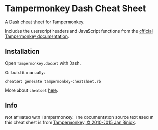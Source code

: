 # Tampermonkey Dash Cheat Sheet

A [Dash](https://kapeli.com/dash) cheat sheet for Tampermonkey.

Includes the userscript headers and JavaScript functions from the [official Tampermonkey documentation](http://tampermonkey.net/documentation.php).

## Installation

Open `Tampermonkey.docset` with Dash.

Or build it manually:

    cheatset generate tampermonkey-cheatsheet.rb

More about `cheatset` [here](https://github.com/Kapeli/cheatset).

## Info

Not affiliated with Tampermonkey. The documentation source text used in this cheat sheet is from [Tampermonkey, © 2010-2015 Jan Biniok](http://tampermonkey.net/documentation.php).
